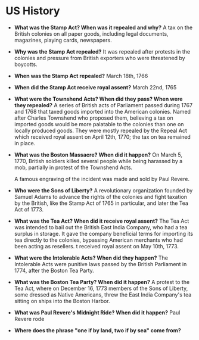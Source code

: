 # US History

- **What was the Stamp Act? When was it repealed and why?** A tax on the British colonies on all paper goods, including  legal documents, magazines, playing cards, newspapers.
- **Why was the Stamp Act repealed?** It was repealed after protests in the colonies and pressure from British exporters who were threatened by boycotts.
- **When was the Stamp Act repealed?** March 18th, 1766
- **When did the Stamp Act receive royal assent?** March 22nd, 1765
- **What were the Townshend Acts? When did they pass? When were they repealed?** A series of British acts of Parliament passed during 1767 and 1768 that taxed goods imported into the American colonies. Named after Charles Townshend who proposed them, believing a tax on imported goods would be more palatable to the colonies than one on locally produced goods. They were mostly repealed by the Repeal Act which received royal assent on April 12th, 1770; the tax on tea remained in place.
- **What was the Boston Massacre? When did it happen?** On March 5, 1770, British soldiers killed several people while being harassed by a mob, partially in protest of the Townshend Acts.

    A famous engraving of the incident was made and sold by Paul Revere.
- **Who were the Sons of Liberty?** A revolutionary organization founded by Samuel Adams to advance the rights of the colonies and fight taxation by the British, like the Stamp Act of 1765 in particular, and later the Tea Act of 1773.
- **What was the Tea Act? When did it receive royal assent?** The Tea Act was intended to bail out the British East India Company, who had a tea surplus in storage. It gave the company beneficial terms for importing its tea directly to the colonies, bypassing American merchants who had been acting as resellers. t received royal assent on May 10th, 1773.
- **What were the Intolerable Acts? When did they happen?** The Intolerable Acts were punitive laws passed by the British Parliament in 1774, after the Boston Tea Party.
- **What was the Boston Tea Party? When did it happen?** A protest to the Tea Act, where on December 16, 1773 members of the Sons of Liberty, some dressed as Native Americans, threw the East India Company's tea sitting on ships into the Boston Harbor.
- **What was Paul Revere's Midnight Ride? When did it happen?** Paul Revere rode 
- **Where does the phrase "one if by land, two if by sea" come from?**